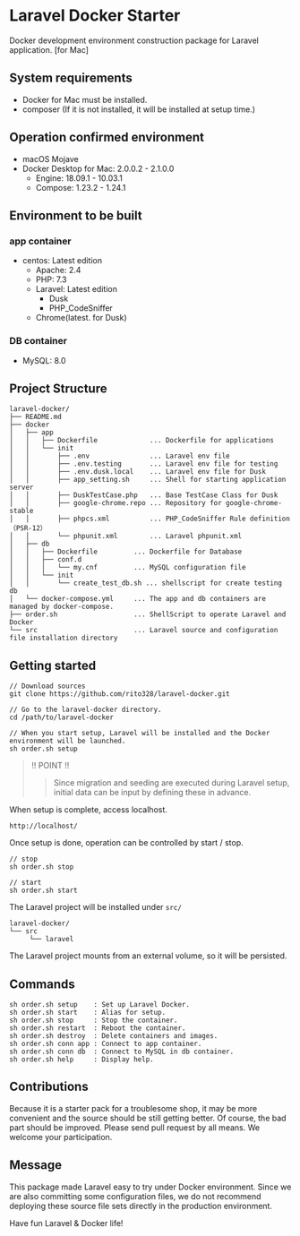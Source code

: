 # Laravel Docker Starter
Docker development environment construction package for Laravel application. [for Mac]  

## System requirements
- Docker for Mac must be installed.
- composer (If it is not installed, it will be installed at setup time.)
## Operation confirmed environment
- macOS Mojave
- Docker Desktop for Mac: 2.0.0.2 - 2.1.0.0
  - Engine: 18.09.1 - 10.03.1
  - Compose: 1.23.2 - 1.24.1
## Environment to be built
### app container
- centos: Latest edition
  - Apache: 2.4
  - PHP: 7.3
  - Laravel: Latest edition
    - Dusk
    - PHP_CodeSniffer
  - Chrome(latest. for Dusk)
### DB container
- MySQL: 8.0
## Project Structure
```
laravel-docker/
├── README.md
├── docker
│   ├── app
│   │   ├── Dockerfile             ... Dockerfile for applications
│   │   └── init
│   │       ├── .env               ... Laravel env file
│   │       ├── .env.testing       ... Laravel env file for testing
│   │       ├── .env.dusk.local    ... Laravel env file for Dusk
│   │       ├── app_setting.sh     ... Shell for starting application server
│   │       ├── DuskTestCase.php   ... Base TestCase Class for Dusk
│   │       ├── google-chrome.repo ... Repository for google-chrome-stable
│   │       ├── phpcs.xml          ... PHP_CodeSniffer Rule definition（PSR-12）
│   │       └── phpunit.xml        ... Laravel phpunit.xml
│   ├── db
│   │   ├── Dockerfile         ... Dockerfile for Database
│   │   ├── conf.d
│   │   │   └── my.cnf         ... MySQL configuration file
│   │   └── init
│   │       └── create_test_db.sh ... shellscript for create testing db
│   └── docker-compose.yml     ... The app and db containers are managed by docker-compose.
├── order.sh                   ... ShellScript to operate Laravel and Docker
└── src                        ... Laravel source and configuration file installation directory
```
## Getting started
```
// Download sources
git clone https://github.com/rito328/laravel-docker.git

// Go to the laravel-docker directory.
cd /path/to/laravel-docker

// When you start setup, Laravel will be installed and the Docker environment will be launched.
sh order.sh setup
```
> !! POINT !!
>> Since migration and seeding are executed during Laravel setup, initial data can be input by defining these in advance.

When setup is complete, access localhost.
```
http://localhost/
```
Once setup is done, operation can be controlled by start / stop.
```
// stop
sh order.sh stop 

// start
sh order.sh start
```
The Laravel project will be installed under ```src/```
```
laravel-docker/
└── src
     └── laravel
```
The Laravel project mounts from an external volume, so it will be persisted.

## Commands
```
sh order.sh setup    : Set up Laravel Docker.
sh order.sh start    : Alias for setup.
sh order.sh stop     : Stop the container.
sh order.sh restart  : Reboot the container.
sh order.sh destroy  : Delete containers and images.
sh order.sh conn app : Connect to app container.
sh order.sh conn db  : Connect to MySQL in db container.
sh order.sh help     : Display help.
```
## Contributions
Because it is a starter pack for a troublesome shop, it may be more convenient and the source should be still getting better. Of course, the bad part should be improved. Please send pull request by all means. We welcome your participation.

## Message
This package made Laravel easy to try under Docker environment.
Since we are also committing some configuration files, we do not recommend deploying these source file sets directly in the production environment.

Have fun Laravel & Docker life!